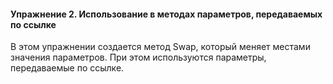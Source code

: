 #### Упражнение 2. Использование в методах параметров, передаваемых по ссылке

В этом упражнении создается метод Swap, который меняет местами значения параметров. 
При этом используются параметры, передаваемые по ссылке.

